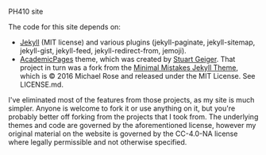 PH410 site


The code for this site depends on:
* [Jekyll](https://jekyllrb.com/) (MIT license) and various plugins (jekyll-paginate, jekyll-sitemap, jekyll-gist, jekyll-feed, jekyll-redirect-from, jemoji).
* [AcademicPages](https://github.com/academicpages/academicpages.github.io) theme, which was created by [Stuart Geiger](https://github.com/staeiou). That project in turn was a fork from the [Minimal Mistakes Jekyll Theme](https://mmistakes.github.io/minimal-mistakes/), which is © 2016 Michael Rose and released under the MIT License. See LICENSE.md.

I've eliminated most of the features from those projects, as my site is much simpler. Anyone is welcome to fork it or use anything on it, but you're probably better off forking from the projects that I took from. The underlying themes and code are governed by the aforementioned license, however my original material on the website is governed by the CC-4.0-NA license where legally permissible and not otherwise specified.
